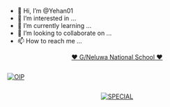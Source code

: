 - 👋 Hi, I’m @Yehan01
- 👀 I’m interested in ...
- 🌱 I’m currently learning ...
- 💞️ I’m looking to collaborate on ...
- 📫 How to reach me ...

<!---
Yehan01/Yehan01 is a ✨ special ✨ repository because its `README.md` (this file) appears on your GitHub profile.
You can click the Preview link to take a look at your changes.
--->
<p align="center"> 
<u>♥️ G/Neluwa National School ♥️</u>
</p>


<p align="center">
  <a href="#"><img src="http://readme-typing-svg.herokuapp.com?color=0000A0&center=true&vCenter=true&multiline=false&lines=G/NELUWA+NATIONAL+SCHOOL" alt="">
</p>

<a href="https://imgbb.com/"><img src="https://i.ibb.co/6tZgz3Q/OIP.jpg" alt="OIP" border="0"></a>

<p align="center">
  <a href="#"><img src="http://readme-typing-svg.herokuapp.com?color=800080&center=true&vCenter=true&multiline=false&lines=SPECIAL+THINGS+AND+NOTES" alt="">
</p>

<p align="center">
<a href="#"><img title="SPECIAL" src="https://img.shields.io/badge/SPECIAL-THINGS-red.svg?style=for-the-badge&logo=github"></a>
</p>
